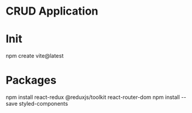 # CRUD Application

# Init

npm create vite@latest

# Packages

npm install react-redux @reduxjs/toolkit react-router-dom
npm install --save styled-components
